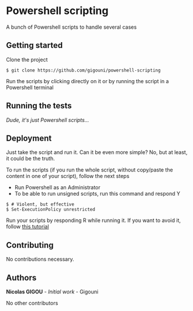 # Powershell scripting

A bunch of Powershell scripts to handle several cases

## Getting started

Clone the project

```shell
$ git clone https://github.com/gigouni/powershell-scripting
```

Run the scripts by clicking directly on it or by running the script in a Powershell terminal

## Running the tests

_Dude, it's just Powershell scripts..._

## Deployment

Just take the script and run it. Can it be even more simple? No, but at least, it could be the truth.

To run the scripts (if you run the whole script, without copy/paste the content in one of your script), follow the next steps

* Run Powershell as an Administrator
* To be able to run unsigned scripts, run this command and respond Y

```shell
$ # Violent, but effective
$ Set-ExecutionPolicy unrestricted
```

Run your scripts by responding R while running it. If you want to avoid it, follow [this tutorial](https://4sysops.com/archives/powershell-bypass-executionpolicy-to-run-downloaded-scripts/)

## Contributing

No contributions necessary.

## Authors

**Nicolas GIGOU** - _Initial work_ - Gigouni

No other contributors
